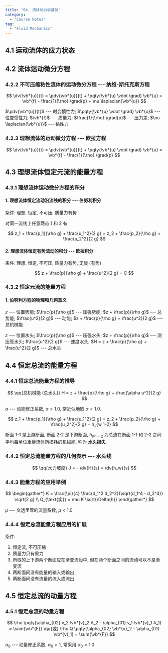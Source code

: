 ```yaml
---
title: "04. 流体动力学基础"
category:
  - "Course Notes"
tag:
  - "Fluid Mechanics"
---
```


## 4.1 运动流体的应力状态

## 4.2 流体运动微分方程

### 4.2.2 不可压缩粘性流体的运动微分方程 --- 纳维-斯托克斯方程

$$
\dv{\vb*{u}}{t}
= \pdv{\vb*{u}}{t} + \pqty{\vb*{u} \vdot \grad} \vb*{u}
= \vb*{f} - \frac{1}{\rho} \grad{p} + \nu \laplacian{\vb*{u}}
$$

$\pdv{\vb*{u}}{t}$ --- 时变惯性力; $\pqty{\vb*{u} \vdot \grad} \vb*{u}$ --- 位变惯性力; $\vb*{f}$ --- 质量力; $\frac{1}{\rho} \grad{p}$ --- 压力差; $\nu \laplacian{\vb*{u}}$ --- 黏性力

### 4.2.3 理想流体的运动微分方程 --- 欧拉方程

$$
\dv{\vb*{u}}{t}
= \pdv{\vb*{u}}{t} + \pqty{\vb*{u} \vdot \grad} \vb*{u}
= \vb*{f} - \frac{1}{\rho} \grad{p}
$$

## 4.3 理想流体恒定元流的能量方程

### 4.3.1 理想流体运动微分方程的积分

#### 1. 理想流体恒定流动沿流线的积分 --- 伯努利积分

条件: 理想, 恒定, 不可压, 质量力有势

对同一流线上任意两点 1 和 2 有

$$
z_1 + \frac{p_1}{\rho g} + \frac{u_1^2}{2 g} = z_2 + \frac{p_2}{\rho g} + \frac{u_2^2}{2 g}
$$

#### 2. 理想流体恒定有势流动的积分 --- 欧拉积分

条件: 理想, 恒定, 不可压, 质量力有势, 无旋 (有势)

$$
z + \frac{p}{\rho g} + \frac{u^2}{2 g} = C
$$

### 4.3.2 恒定元流的能量方程

#### 1. 伯努利方程的物理和几何意义

$z$ --- 位置势能; $\frac{p}{\rho g}$ --- 压强势能; $z + \frac{p}{\rho g}$ --- 总势能; $\frac{u^2}{2 g}$ --- 动能; $z + \frac{p}{\rho g} + \frac{u^2}{2 g}$ --- 总机械能

$z$ --- 位置水头; $\frac{p}{\rho g}$ --- 压强水头; $z + \frac{p}{\rho g}$ --- 测压管水头; $\frac{u^2}{2 g}$ --- 速度水头; $H = z + \frac{p}{\rho g} + \frac{u^2}{2 g}$ --- 总水头

## 4.4 恒定总流的能量方程

### 4.4.1 恒定总流能量方程的推导

$$
\qq{总机械能 (总水头)} H = z + \frac{p}{\rho g} + \frac{\alpha u^2}{2 g}
$$

$\alpha$ --- 动能修正系数, $\alpha > 1.0$, 常近似地取 $\alpha = 1.0$.

$$
z_1 + \frac{p_1}{\rho g} + \frac{u_1^2}{2 g} = z_2 + \frac{p_2}{\rho g} + \frac{u_2^2}{2 g} + h_{w 1-2}
$$

断面 1-1 是上游断面, 断面 2-2 是下游断面, $h_{w 1-2}$ 为总流在断面 1-1 和 2-2 之间平均每单位重量流体所损耗的机械能, 称为 **水头损失**.

### 4.4.2 恒定总流能量方程的几何表示 --- 水头线

$$
\qq{水力坡度} J = - \dv{H}{s} = \dv{h_w}{s}
$$

### 4.4.3 能量方程的应用举例

$$
\begin{gather*}
  K = \frac{\pi}{4} \frac{d_1^2 d_2^2}{\sqrt{d_1^4 - d_2^4}} \sqrt{2 g} \\
  Q_{\text{实}} = \mu K \sqrt{\Delta{h}}
\end{gather*}
$$

$\mu$ --- 文透里管的流量系数, $\mu < 1.0$

### 4.4.4 恒定总流能量方程应用的扩展

条件:

1. 恒定流, 不可压缩
2. 质量力只有重力
3. 所取的上下游两个断面应在渐变流段中, 但在两个断面之间的流动可以不是渐变流
4. 两断面间没有能量的输入或输出
5. 两断面间没有流量的流入或流出

## 4.5 恒定总流的动量方程

### 4.5.1 恒定总流的动量方程

$$
\rho \pqty{\alpha_{02} v_2 \vb*{v}_2 A_2 - \alpha_{01} v_1 \vb*{v}_1 A_1} = \sum{\vb*{F}}
\qq{或}
\rho Q \pqty{\alpha_{02} \vb*{v}_2 - \alpha_{01} \vb*{v}_1} = \sum{\vb*{F}}
$$

$\alpha_0$ --- 动量修正系数, $\alpha_0 > 1$, 常采用 $\alpha_0 = 1.0$

